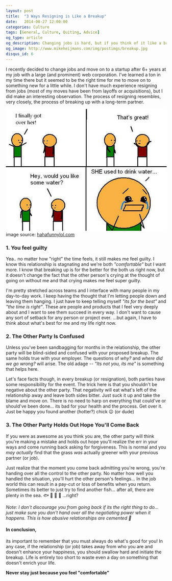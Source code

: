 ```yaml
---
layout: post
title:  "3 Ways Resigning is Like a Breakup"
date:   2014-08-27 12:00:00
categories: Culture
tags: [General, Culture, Quiting, Advice]
og_type: article
og_description: Changing jobs is hard, but if you think of it like a breakup, you can keep your sanity through the process
og_image: http://www.mikeheijmans.com/img/postimgs/breakup.jpg
disqus_id: 6
---
```


I recently decided to change jobs and move on to a startup after 6+ years at my job with a large (and prominent) web corporation. I've learned a ton in my time there but it seemed to be the right time for me to move on to something new for a little while. I don't have much experience resigning from jobs (most of my moves have been from layoffs or acquisitions), but I did make an interesting observation. The process of resigning resembles, very closely, the process of breaking up with a long-term partner.

<div class="center">
	<img class="img-fluid" src="/img/postimgs/breakup.jpg"/>
	<div class="caption">
		image source: <a href="http://hahafunnylol.com/" target="_blank">hahafunnylol.com</a>
	</div>
</div>

### **1. You feel guilty**
Yea.. no matter how "right" the time feels, it still makes me feel guilty. I know this relationship is stagnating and we're both *"comfortable"* but I want more. I know that breaking up is for the better for the both us right now, but it doesn't change the fact that the other person's crying at the thought of going on without me and that crying makes me feel super guilty.

I'm pretty stretched across teams and I interface with many people in my day-to-day work. I keep having the thought that I'm letting people down and leaving them hanging. I just have to keep telling myself *"its for the best"* and *"the time is right"*. These are people and products that I feel very deeply about and I want to see them succeed in every way. I don't want to cause any sort of setback for any person or project ever. ...but again, I have to think about what's best for me and my life right now.

### **2. The Other Party Is Confused**
Unless you've been sandbagging for months in the relationship, the other party will be blind-sided and confused with your proposed breakup. The same holds true with your employer. The questions of *why?* and *where did we go wrong?* will arise. The old adage -- *"Its not you, its me"* is something that helps here.

Let's face facts though, in every breakup (or resignation), both parties have some responsibility for the event. The trick here is that you shouldn't be negative about the other party. That negativity will eat what's left of the relationship away and leave both sides bitter. Just suck it up and take the blame and move on. There is no need to harp on everything that could've or should've been done... its bad for your health and the process. Get over it. Just be happy you found another (hotter?) chick :wink: (or dude)

### **3. The Other Party Holds Out Hope You'll Come Back**
If you were as awesome as you think you are, the other party will think you're making a mistake and holds out hope you'll realize the err in your ways and come running back asking for forgiveness. This is normal and you *may actually* find that the grass *was* actually greener with your previous partner (or job).

Just realize that the moment you come back admitting you're wrong, you're handing over all the control to the other party. No matter how well you handled the situation, you'll hurt the other person's feelings... In the job world this can result in a pay-cut or loss of benefits when you return. Sometimes its better to just try to find another fish... after all, there are plenty in the sea. :fish: :tropical_fish: :whale: :octopus: ...right?

*Note: I don't discourage you from going back if its the right thing to do... just make sure you don't hand over all the negotiating power when it happens. This is how abusive relationships are cemented :no_good:*

#### In conclusion,

its important to remember that you must always do what's good for you! In any case, if the relationship (or job) takes away from who you are and doesn't enhance your happiness, you should swallow hard and initiate the breakup. Life is entirely too short to waste even a day on something that doesn't enrich your life.

**Never stay just because you feel "comfortable"**
